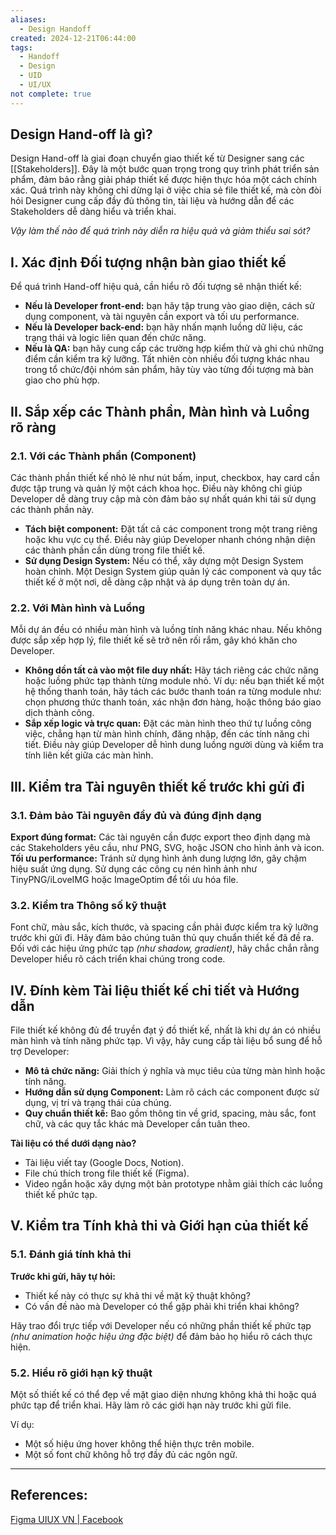 ```yaml
---
aliases:
  - Design Handoff
created: 2024-12-21T06:44:00
tags:
  - Handoff
  - Design
  - UID
  - UI/UX
not complete: true
---
```

## Design Hand-off là gì?

Design Hand-off là giai đoạn chuyển giao thiết kế từ Designer sang các [[Stakeholders]]. Đây là một bước quan trọng trong quy trình phát triển sản phẩm, đảm bảo rằng giải pháp thiết kế được hiện thực hóa một cách chính xác. Quá trình này không chỉ dừng lại ở việc chia sẻ file thiết kế, mà còn đòi hỏi Designer cung cấp đầy đủ thông tin, tài liệu và hướng dẫn để các Stakeholders dễ dàng hiểu và triển khai.

*Vậy làm thế nào để quá trình này diễn ra hiệu quả và giảm thiểu sai sót?*

## I. Xác định Đối tượng nhận bàn giao thiết kế

Để quá trình Hand-off hiệu quả, cần hiểu rõ đối tượng sẽ nhận thiết kế:
- **Nếu là Developer front-end:** bạn hãy tập trung vào giao diện, cách sử dụng component, và tài nguyên cần export và tối ưu performance.
- **Nếu là Developer back-end:** bạn hãy nhấn mạnh luồng dữ liệu, các trạng thái và logic liên quan đến chức năng.
- **Nếu là QA:** bạn hãy cung cấp các trường hợp kiểm thử và ghi chú những điểm cần kiểm tra kỹ lưỡng.
Tất nhiên còn nhiều đối tượng khác nhau trong tổ chức/đội nhóm sản phẩm, hãy tùy vào từng đối tượng mà bàn giao cho phù hợp. 

## II. Sắp xếp các Thành phần, Màn hình và Luồng rõ ràng

### 2.1. Với các Thành phần (Component)

Các thành phần thiết kế nhỏ lẻ như nút bấm, input, checkbox, hay card cần được tập trung và quản lý một cách khoa học. Điều này không chỉ giúp Developer dễ dàng truy cập mà còn đảm bảo sự nhất quán khi tái sử dụng các thành phần này.
- **Tách biệt component:** Đặt tất cả các component trong một trang riêng hoặc khu vực cụ thể. Điều này giúp Developer nhanh chóng nhận diện các thành phần cần dùng trong file thiết kế.
- **Sử dụng Design System:** Nếu có thể, xây dựng một Design System hoàn chỉnh. Một Design System giúp quản lý các component và quy tắc thiết kế ở một nơi, dễ dàng cập nhật và áp dụng trên toàn dự án.

### 2.2. Với Màn hình và Luồng

Mỗi dự án đều có nhiều màn hình và luồng tính năng khác nhau. Nếu không được sắp xếp hợp lý, file thiết kế sẽ trở nên rối rắm, gây khó khăn cho Developer.
- **Không dồn tất cả vào một file duy nhất:** Hãy tách riêng các chức năng hoặc luồng phức tạp thành từng module nhỏ. Ví dụ: nếu bạn thiết kế một hệ thống thanh toán, hãy tách các bước thanh toán ra từng module như: chọn phương thức thanh toán, xác nhận đơn hàng, hoặc thông báo giao dịch thành công.
- **Sắp xếp logic và trực quan:** Đặt các màn hình theo thứ tự luồng công việc, chẳng hạn từ màn hình chính, đăng nhập, đến các tính năng chi tiết. Điều này giúp Developer dễ hình dung luồng người dùng và kiểm tra tính liên kết giữa các màn hình.

## III. Kiểm tra Tài nguyên thiết kế trước khi gửi đi

### 3.1. Đảm bảo Tài nguyên đầy đủ và đúng định dạng

**Export đúng format:** Các tài nguyên cần được export theo định dạng mà các Stakeholders yêu cầu, như PNG, SVG, hoặc JSON cho hình ảnh và icon.
**Tối ưu performance:** Tránh sử dụng hình ảnh dung lượng lớn, gây chậm hiệu suất ứng dụng. Sử dụng các công cụ nén hình ảnh như TinyPNG/iLoveIMG hoặc ImageOptim để tối ưu hóa file.

### 3.2. Kiểm tra Thông số kỹ thuật

Font chữ, màu sắc, kích thước, và spacing cần phải được kiểm tra kỹ lưỡng trước khi gửi đi. Hãy đảm bảo chúng tuân thủ quy chuẩn thiết kế đã đề ra.
Đối với các hiệu ứng phức tạp *(như shadow, gradient)*, hãy chắc chắn rằng Developer hiểu rõ cách triển khai chúng trong code.

## IV. Đính kèm Tài liệu thiết kế chi tiết và Hướng dẫn

File thiết kế không đủ để truyền đạt ý đồ thiết kế, nhất là khi dự án có nhiều màn hình và tính năng phức tạp. Vì vậy, hãy cung cấp tài liệu bổ sung để hỗ trợ Developer:
- **Mô tả chức năng:** Giải thích ý nghĩa và mục tiêu của từng màn hình hoặc tính năng.
- **Hướng dẫn sử dụng Component:** Làm rõ cách các component được sử dụng, vị trí và trạng thái của chúng.
- **Quy chuẩn thiết kế:** Bao gồm thông tin về grid, spacing, màu sắc, font chữ, và các quy tắc khác mà Developer cần tuân theo.

**Tài liệu có thể dưới dạng nào?**
- Tài liệu viết tay (Google Docs, Notion).
- File chú thích trong file thiết kế (Figma).
- Video ngắn hoặc xây dựng một bản prototype nhằm giải thích các luồng thiết kế phức tạp.

## V. Kiểm tra Tính khả thi và Giới hạn của thiết kế

### 5.1. Đánh giá tính khả thi

**Trước khi gửi, hãy tự hỏi:**
- Thiết kế này có thực sự khả thi về mặt kỹ thuật không?
- Có vấn đề nào mà Developer có thể gặp phải khi triển khai không?

Hãy trao đổi trực tiếp với Developer nếu có những phần thiết kế phức tạp *(như animation hoặc hiệu ứng đặc biệt)* để đảm bảo họ hiểu rõ cách thực hiện.

### 5.2. Hiểu rõ giới hạn kỹ thuật

Một số thiết kế có thể đẹp về mặt giao diện nhưng không khả thi hoặc quá phức tạp để triển khai. Hãy làm rõ các giới hạn này trước khi gửi file. 

Ví dụ:
- Một số hiệu ứng hover không thể hiện thực trên mobile.
- Một số font chữ không hỗ trợ đầy đủ các ngôn ngữ.

---
## References:
[Figma UIUX VN | Facebook](https://www.facebook.com/groups/112822915025011?multi_permalinks=448684208105545&hoisted_section_header_type=recently_seen)
